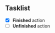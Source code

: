 <!-- confluence-page-id: 00000000000 -->

## Tasklist

- [x] **Finished** action
- [ ] **Unfinished** action
